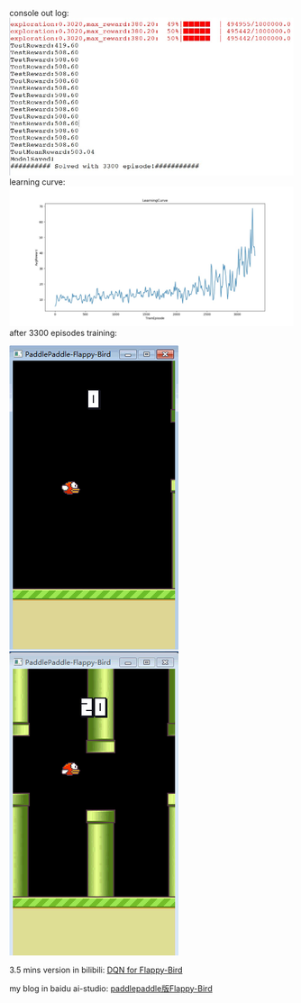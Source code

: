 console out log:
![img](/flappy_bird/log_dir/console_out.jpg) 
learning curve:
![img](/flappy_bird//log_dir/trainCurve.jpeg) 
after 3300 episodes training:

![img](/flappy_bird/log_dir/birdTest01.gif)    ![img](/flappy_bird/log_dir/birdTest02.gif)

3.5 mins version in bilibili: [DQN for Flappy-Bird](https://www.bilibili.com/video/av49282860/)

my blog in baidu ai-studio: [paddlepaddle版Flappy-Bird](https://aistudio.baidu.com/aistudio/#/projectdetail/51092)
